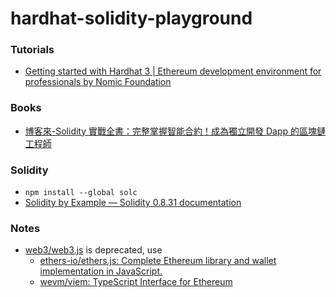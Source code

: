 hardhat-solidity-playground
===========================
### Tutorials
- [Getting started with Hardhat 3 | Ethereum development environment for professionals by Nomic Foundation](https://hardhat.org/docs/getting-started#installation)

### Books
- [博客來-Solidity 實戰全書：完整掌握智能合約！成為獨立開發 Dapp 的區塊鏈工程師](https://www.books.com.tw/products/0010928889?srsltid=AfmBOorjpJhZ1C-ladrBROoR7lN7UQwARmyS3y5dAqMnfqAzwTeUpS8V)

### Solidity
- `npm install --global solc`
- [Solidity by Example — Solidity 0.8.31 documentation](https://docs.soliditylang.org/en/latest/solidity-by-example.html)

### Notes
- [web3/web3.js](https://github.com/web3/web3.js) is deprecated, use
  - [ethers-io/ethers.js: Complete Ethereum library and wallet implementation in JavaScript.](https://github.com/ethers-io/ethers.js)
  - [wevm/viem: TypeScript Interface for Ethereum](https://github.com/wevm/viem)
